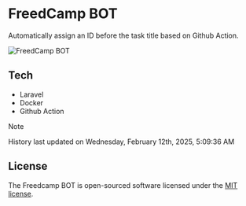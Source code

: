 # FreedCamp BOT

Automatically assign an ID before the task title based on Github Action.

![FreedCamp BOT](https://repository-images.githubusercontent.com/737932867/7d34798b-2680-471c-b089-a78a718d3d6a)

## Tech

- Laravel
- Docker
- Github Action

> [!NOTE]  
> History last updated on Wednesday, February 12th, 2025, 5:09:36 AM

## License

The Freedcamp BOT is open-sourced software licensed under the [MIT license](https://opensource.org/licenses/MIT).
